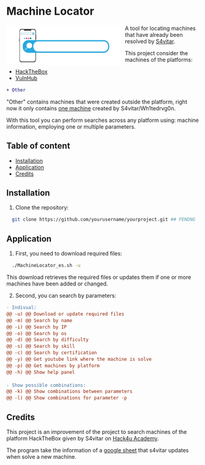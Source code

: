 # Machine Locator
<p align="center">
  <img src="images/main.jpg"
      alt="Finder jpg"
      width="300"
      style="float: left; margin-right: 10px;">
</p>


A tool for locating machines that have already been resolved by [S4vitar](https://s4vitar.github.io/).

This project consider the machines of the platforms:
- [HackTheBox](https://www.hackthebox.com/)
- [VulnHub](https://www.vulnhub.com/)
```diff
+ Other
```
"Other" contains machines that were created outside the platform, right now it only contains [one machine](https://drive.google.com/file/d/1bxoTy0arnh4-yRFEcEozTeHc932X28Hu/view) created by S4vitar/Wh1tedrvg0n.

With this tool you can perform searches across any platform using: machine information, employing one or multiple parameters.

## Table of content
- [Installation](#Instalation)
- [Application](#Application)
- [Credits](#Credits)

## Installation
1. Clone the repository:
```bash
  git clone https://github.com/yourusername/yourproject.git ## PENDNG
```

## Application
1. First, you need to download required files:
```bash
  ./MachineLocator_es.sh -u
```
This download retrieves the required files or updates them if one or more machines have been added or changed.

2. Second, you can search by parameters:
```diff
- Indivual:
@@ -u) @@ Download or update required files
@@ -m) @@ Search by name
@@ -i) @@ Search by IP
@@ -o) @@ Search by os
@@ -d) @@ Search by difficulty
@@ -s) @@ Search by skill
@@ -c) @@ Search by certification
@@ -y) @@ Get youtube link where the machine is solve
@@ -p) @@ Get machines by platform
@@ -h) @@ Show help panel

- Show possible combinations:
@@ -k) @@ Show combinations between parameters
@@ -l) @@ Show combinations for parameter -p
```

## Credits
This project is an improvement of the project to search machines of the platform HackTheBox given by S4vitar on [Hack4u Academy](https://hack4u.io/).

The program take the information of a [google sheet](https://docs.google.com/spreadsheets/d/1dzvaGlT_0xnT-PGO27Z_4prHgA8PHIpErmoWdlUrSoA/edit?gid=0#gid=0) that s4vitar updates when solve a new machine.
